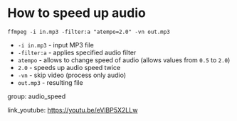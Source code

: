 # How to speed up audio

```ffmpeg
ffmpeg -i in.mp3 -filter:a "atempo=2.0" -vn out.mp3
```

- `-i in.mp3` - input MP3 file
- `-filter:a` - applies specified audio filter
- `atempo` - allows to change speed of audio (allows values from `0.5` to `2.0`)
- `2.0` - speeds up audio speed twice
- `-vn` - skip video (process only audio)
- `out.mp3` - resulting file

group: audio_speed


link_youtube: https://youtu.be/eVlBP5X2LLw
